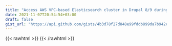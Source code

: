 ```yaml
---
title: "Access AWS VPC-based Elasticsearch cluster in Drupal 8/9 during local development"
date: 2021-11-07T20:54:54+03:00
draft: false
gist_url: "https://api.github.com/gists/4b3d78f27d848e99fddb899da7b942eb"
---
```


{{< rawhtml >}}
    <script src="https://gist.github.com/thelebster/4b3d78f27d848e99fddb899da7b942eb.js"></script>
{{< /rawhtml >}}
